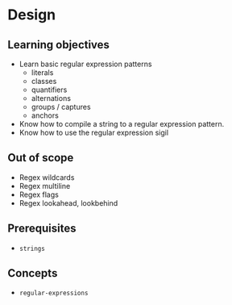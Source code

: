 # Design

## Learning objectives

- Learn basic regular expression patterns
  - literals
  - classes
  - quantifiers
  - alternations
  - groups / captures
  - anchors
- Know how to compile a string to a regular expression pattern.
- Know how to use the regular expression sigil

## Out of scope

- Regex wildcards
- Regex multiline
- Regex flags
- Regex lookahead, lookbehind

## Prerequisites

- `strings`

## Concepts

- `regular-expressions`

